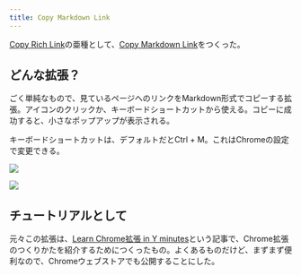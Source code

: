 ```yaml
---
title: Copy Markdown Link
---
```

[Copy Rich Link](https://chrome.google.com/webstore/detail/copy-rich-link/hikiamlgpdcabppakpmemaofmkgknpea)の亜種として、[Copy Markdown Link](https://chrome.google.com/webstore/detail/copy-markdown-link/gkceaaphhbeanfciglgpffnncfpipjpa)をつくった。

どんな拡張？
------

ごく単純なもので、見ているページへのリンクをMarkdown形式でコピーする拡張。アイコンのクリックか、キーボードショートカットから使える。コピーに成功すると、小さなポップアップが表示される。

キーボードショートカットは、デフォルトだとCtrl + M。これはChromeの設定で変更できる。

![](https://lh6.googleusercontent.com/PPyALm0CKf_bEaqzb_m9tqFWY1GV-Dc_nm0mzSdFiOg3JgMLeLMfa6eS5HW-FWTPkWRNw3mX4DoRlD8T-ZdIcOi28xsdwPzDaTjJJHVSNXqA9AsPB47X9K-CvoMkcsHGzjs8jSyy62kmMdd3cp36jA)

![](https://lh5.googleusercontent.com/q3ZfuKeqkkzzMsJwhTCYmC72lVPsNYPaMfzb-1EuqXf_jnsNT0C1-QE9PyQoNzEdy4jQ0-nAQdOdqQJcxaeswwxAeJcOlF66jytZ7pMC2trKzrVbMcrK9dKUSaWrDXvvNr6KLw4KFzmMhW1jPfTU3w)

チュートリアルとして
----------

元々この拡張は、[Learn Chrome拡張 in Y minutes](https://r7kamura.com/articles/2022-05-18-learn-chrome-extention-in-y-minutes)という記事で、Chrome拡張のつくりかたを紹介するためにつくったもの。よくあるものだけど、まずまず便利なので、Chromeウェブストアでも公開することにした。
